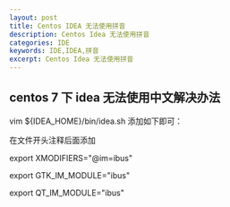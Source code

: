```yaml
---
layout: post
title: Centos IDEA 无法使用拼音
description: Centos Idea 无法使用拼音
categories: IDE
keywords: IDE,IDEA,拼音
excerpt: Centos Idea 无法使用拼音
---
```


## **centos 7 下 idea 无法使用中文解决办法**

vim ${IDEA_HOME}/bin/idea.sh 添加如下即可：

在文件开头注释后面添加

export XMODIFIERS="@im=ibus"

export GTK_IM_MODULE="ibus"

export QT_IM_MODULE="ibus"
